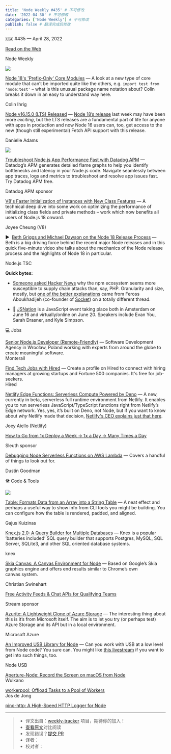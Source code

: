 ```yaml
---
title: 'Node Weekly #435' # 不可修改
date: '2022-04-30' # 不可修改
categories: ['Node Weekly'] # 不可修改
publish: false # 翻译完成后修改
---
```


<!--以上是预览信息，图片一张或限制百字左右，前者优先，全文请使用二级及以下标题-->
<!-- more -->

🇺🇦 #​435 — April 28, 2022

[Read on the Web](https://nodeweekly.com/link/122871/web)

Node Weekly

[![](https://res.cloudinary.com/cpress/image/upload/w_1280,e_sharpen:60/wr2borvq6mkv8ugo9cq2.jpg)](https://nodeweekly.com/link/122872/web)

[Node 18's 'Prefix-Only' Core Modules](https://nodeweekly.com/link/122872/web "fusebit.io") — A look at a new type of core module that can’t be imported quite like the others, e.g. `import test from 'node:test'` – what is this unusual package name notation about? Colin breaks it down in an easy to understand way here.

Colin Ihrig

[Node v16.15.0 (LTS) Released](https://nodeweekly.com/link/122873/web "nodejs.org") — [Node 18’s release](https://nodeweekly.com/link/122874/web) last week may have been more _exciting_, but the LTS releases are a fundamental part of life for anyone with apps in production and now Node 16 users can, too, get access to the new (though still experimental) Fetch API support with this release.

Danielle Adams

[![](https://copm.s3.amazonaws.com/10f2205c.png)](https://nodeweekly.com/link/122875/web)

[Troubleshoot Node.js App Performance Fast with Datadog APM](https://nodeweekly.com/link/122875/web "www.datadoghq.com") — Datadog’s APM generates detailed flame graphs to help you identify bottlenecks and latency in your Node.js code. Navigate seamlessly between app traces, logs and metrics to troubleshoot and resolve app issues fast. Try Datadog APM free.

Datadog APM sponsor

[V8's Faster Initialization of Instances with New Class Features](https://nodeweekly.com/link/122876/web "v8.dev") — A technical deep dive into some work on optimizing the performance of initializing class fields and private methods – work which now benefits all users of Node.js 18 onward.

Joyee Cheung (V8)

▶  [Beth Griggs and Michael Dawson on the Node 18 Release Process](https://nodeweekly.com/link/122877/web "www.youtube.com") — Beth is a big driving force behind the recent major Node releases and in this quick five-minute video she talks about the mechanics of the Node release process and the highlights of Node 18 in particular.

Node.js TSC

**Quick bytes:**

*   [Someone asked Hacker News](https://nodeweekly.com/link/122878/web) why the npm ecosystem seems more susceptible to supply chain attacks than, say, PHP. Granularity and size, mostly, but [one of the better explanations](https://nodeweekly.com/link/122879/web) came from Feross Aboukhadijeh (co-founder of [Socket](https://nodeweekly.com/link/122880/web)) on a totally different thread.
    
*   📅 [JSNation](https://nodeweekly.com/link/122881/web) is a JavaScript event taking place both in Amsterdam on June 16 and virtually/online on June 20. Speakers include Evan You, Sarah Drasner, and Kyle Simpson.
    

💻 Jobs

[Senior Node.js Developer (Remote-Friendly)](https://nodeweekly.com/link/122882/web) — Software Development Agency in Wrocław, Poland working with experts from around the globe to create meaningful software.  
Monterail

[Find Tech Jobs with Hired](https://nodeweekly.com/link/122883/web) — Create a profile on Hired to connect with hiring managers at growing startups and Fortune 500 companies. It's free for job-seekers.  
Hired

[Netlify Edge Functions: Serverless Compute Powered by Deno](https://nodeweekly.com/link/122884/web "www.netlify.com") — A new, currently in beta, serverless full runtime environment from Netlify. It enables you to run serverless JavaScript/TypeScript functions right from Netlify’s Edge network. Yes, yes, it’s built on Deno, not Node, but if you want to know about _why_ Netlify made that decision, [Netlify's CEO explains just that here](https://nodeweekly.com/link/122885/web).

Joey Aiello (Netlify)

[How to Go from 1x Deploy a Week → 1x a Day → Many Times a Day](https://nodeweekly.com/link/122886/web "www.sleuth.io")

Sleuth sponsor

[Debugging Node Serverless Functions on AWS Lambda](https://nodeweekly.com/link/122887/web "dustingoodman.dev") — Covers a handful of things to look out for.

Dustin Goodman

🛠 Code & Tools

[![](https://res.cloudinary.com/cpress/image/upload/w_1280,e_sharpen:60/xgaipxe1qxnszqw49rft.jpg)](https://nodeweekly.com/link/122888/web)

[Table: Formats Data from an Array into a String Table](https://nodeweekly.com/link/122888/web "github.com") — A neat effect and perhaps a useful way to show info from CLI tools you might be building. You can configure how the table is rendered, padded, and aligned.

Gajus Kuizinas

[Knex.js 2.0: A Query Builder for Multiple Databases](https://nodeweekly.com/link/122889/web "github.com") — Knex is a popular ‘batteries included’ SQL query builder that supports Postgres, MySQL, SQL Server, SQLite3, and other SQL oriented database systems.

knex

[Skia Canvas: A Canvas Environment for Node](https://nodeweekly.com/link/122890/web "github.com") — Based on Google’s Skia graphics engine and offers end results similar to Chrome’s own canvas system.

Christian Swinehart

[Free Activity Feeds & Chat APIs for Qualifying Teams](https://nodeweekly.com/link/122891/web "getstream.io")

Stream sponsor

[Azurite: A Lightweight Clone of Azure Storage](https://nodeweekly.com/link/122892/web "github.com") — The interesting thing about this is it’s from Microsoft itself. The aim is to let you try (or perhaps test) Azure Storage and its API but in a local environment.

Microsoft Azure

[An Improved USB Library for Node](https://nodeweekly.com/link/122893/web "github.com") — Can you work with USB at a low level from Node code? You sure can. You might like [this livestream](https://nodeweekly.com/link/122894/web) if you want to get into such things, too.

Node USB

[Aperture-Node: Record the Screen on macOS from Node](https://nodeweekly.com/link/122895/web)  
Wulkano

[workerpool: Offload Tasks to a Pool of Workers](https://nodeweekly.com/link/122896/web)  
Jos de Jong

[pino-http: A High-Speed HTTP Logger for Node](https://nodeweekly.com/link/122897/web)

---
> * 译文出自：[weekly-tracker](https://github.com/FEDarling/weekly-tracker) 项目，期待你的加入！
> * [查看原文](https://nodeweekly.com/issues/435)对比阅读
> * 发现错误？[提交 PR](https://github.com/FEDarling/weekly-tracker/blob/main/weeklys/node_weekly/435)
> * 译者：
> * 校对者：
